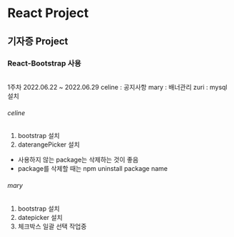 # React Project

## 기자증 Project

### React-Bootstrap 사용

######

1주차 2022.06.22 ~ 2022.06.29
celine : 공지사항
mary : 배너관리
zuri : mysql 설치

###### celine

1. bootstrap 설치
2. daterangePicker 설치

- 사용하지 않는 package는 삭제하는 것이 좋음
- package를 삭제할 때는 npm uninstall package name

###### mary

1. bootstrap 설치
2. datepicker 설치
3. 체크박스 일괄 선택 작업중


